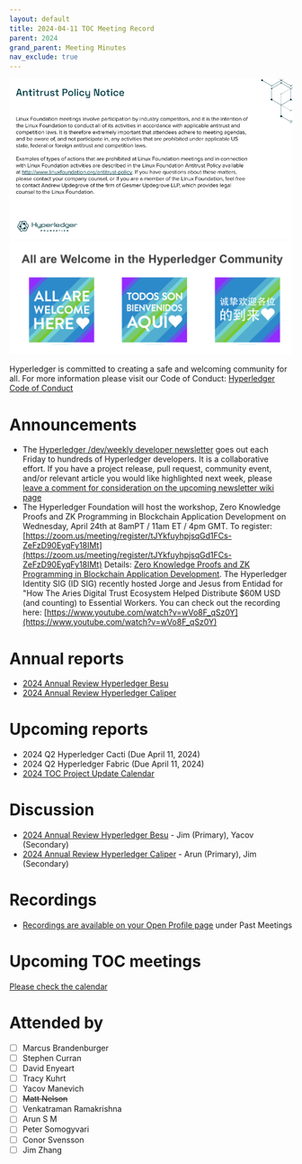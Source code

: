 ```yaml
---
layout: default
title: 2024-04-11 TOC Meeting Record
parent: 2024
grand_parent: Meeting Minutes
nav_exclude: true
---
```


![Antitrust Policy Notice](../images/antitrust-policy-notice.png "Antitrust Policy Notice")
![All are Welcome in the Hyperledger Community](../images/all-are-welcome.png "All are Welcome in the Hyperledger Community")

Hyperledger is committed to creating a safe and welcoming community for all. For more information please visit our Code of Conduct: [Hyperledger Code of Conduct](https://toc.hyperledger.org/governing-documents/code-of-conduct.html)

# Announcements
* The [Hyperledger /dev/weekly developer newsletter](https://wiki.hyperledger.org/pages/viewpage.action?pageId=39618905) goes out each Friday to hundreds of Hyperledger developers. It is a collaborative effort. If you have a project release, pull request, community event, and/or relevant article you would like highlighted next week, please [leave a comment for consideration on the upcoming newsletter wiki page](https://wiki.hyperledger.org/display/DR/2024)
* The Hyperledger Foundation will host the workshop, Zero Knowledge Proofs and ZK Programming in Blockchain Application Development on Wednesday, April 24th at 8amPT / 11am ET / 4pm GMT. 
To register: [https://zoom.us/meeting/register/tJYkfuyhpjsqGd1FCs-ZeFzD90EyqFy18IMt](https://zoom.us/meeting/register/tJYkfuyhpjsqGd1FCs-ZeFzD90EyqFy18IMt)
Details: [Zero Knowledge Proofs and ZK Programming in Blockchain Application Development](https://wiki.hyperledger.org/pages/viewpage.action?pageId=120521152).
The Hyperledger Identity SIG (ID SIG) recently hosted Jorge and Jesus from Entidad for "How The Aries Digital Trust Ecosystem Helped Distribute $60M USD (and counting) to Essential Workers. You can check out the recording here: [https://www.youtube.com/watch?v=wVo8F_qSz0Y](https://www.youtube.com/watch?v=wVo8F_qSz0Y)


# Annual reports
* [2024 Annual Review Hyperledger Besu](https://github.com/hyperledger/toc/pull/234)
* [2024 Annual Review Hyperledger Caliper](https://github.com/hyperledger/toc/pull/235)

# Upcoming reports
* 2024 Q2 Hyperledger Cacti (Due April 11, 2024)
* 2024 Q2 Hyperledger Fabric (Due April 11, 2024)
* [2024 TOC Project Update Calendar](../../project-reports/2024/2024-updates.md)

# Discussion
* [2024 Annual Review Hyperledger Besu](https://github.com/hyperledger/toc/pull/234) - Jim (Primary), Yacov (Secondary)
* [2024 Annual Review Hyperledger Caliper](https://github.com/hyperledger/toc/pull/235) - Arun (Primary), Jim (Secondary)

# Recordings
* [Recordings are available on your Open Profile page](https://openprofile.dev/my-meetings) under Past Meetings

# Upcoming TOC meetings
[Please check the calendar](https://lists.hyperledger.org/g/toc/calendar)

# Attended by

* [ ] Marcus Brandenburger
* [ ] Stephen Curran
* [ ] David Enyeart
* [ ] Tracy Kuhrt
* [ ] Yacov Manevich
* [ ] ~~Matt Nelson~~
* [ ] Venkatraman Ramakrishna
* [ ] Arun S M
* [ ] Peter Somogyvari
* [ ] Conor Svensson
* [ ] Jim Zhang
